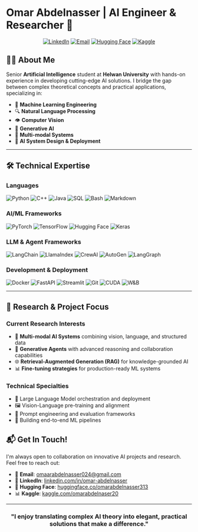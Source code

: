 # Omar Abdelnasser | AI Engineer & Researcher 🧠

<div align="center">
  
[![LinkedIn](https://img.shields.io/badge/LinkedIn-0077B5?style=for-the-badge&logo=linkedin&logoColor=white)](https://www.linkedin.com/in/omar-abdelnasser/)
[![Email](https://img.shields.io/badge/Email-D14836?style=for-the-badge&logo=gmail&logoColor=white)](mailto:omaarabdelnasser024@gmail.com)
[![Hugging Face](https://img.shields.io/badge/Hugging_Face-FFD21E?style=for-the-badge&logo=huggingface&logoColor=black)](https://huggingface.co/omarabdelnasser313)
[![Kaggle](https://img.shields.io/badge/Kaggle-20BEFF?style=for-the-badge&logo=kaggle&logoColor=white)](https://www.kaggle.com/omarabdelnaser20)
  
</div>

## 👨‍💻 About Me

Senior **Artificial Intelligence** student at **Helwan University** with hands-on experience in developing cutting-edge AI solutions. I bridge the gap between complex theoretical concepts and practical applications, specializing in:

- 🤖 **Machine Learning Engineering**
- 🔍 **Natural Language Processing**
- 👁️ **Computer Vision**
- 🎨 **Generative AI**
- 🔄 **Multi-modal Systems**
- 🚀 **AI System Design & Deployment**

---

## 🛠️ Technical Expertise

### Languages
![Python](https://img.shields.io/badge/Python-3776AB?style=flat-square&logo=python&logoColor=white)
![C++](https://img.shields.io/badge/C++-00599C?style=flat-square&logo=c%2B%2B&logoColor=white)
![Java](https://img.shields.io/badge/Java-007396?style=flat-square&logo=java&logoColor=white)
![SQL](https://img.shields.io/badge/SQL-4479A1?style=flat-square&logo=postgresql&logoColor=white)
![Bash](https://img.shields.io/badge/Bash-4EAA25?style=flat-square&logo=gnu-bash&logoColor=white)
![Markdown](https://img.shields.io/badge/Markdown-000000?style=flat-square&logo=markdown&logoColor=white)

### AI/ML Frameworks
![PyTorch](https://img.shields.io/badge/PyTorch-EE4C2C?style=flat-square&logo=pytorch&logoColor=white)
![TensorFlow](https://img.shields.io/badge/TensorFlow-FF6F00?style=flat-square&logo=tensorflow&logoColor=white)
![Hugging Face](https://img.shields.io/badge/Hugging_Face-FFD21E?style=flat-square&logo=huggingface&logoColor=black)
![Keras](https://img.shields.io/badge/Keras-D00000?style=flat-square&logo=keras&logoColor=white)

### LLM & Agent Frameworks
![LangChain](https://img.shields.io/badge/LangChain-121212?style=flat-square&logo=data:image/png;base64,...)
![LlamaIndex](https://img.shields.io/badge/LlamaIndex-FF5A60?style=flat-square)
![CrewAI](https://img.shields.io/badge/CrewAI-00A98F?style=flat-square)
![AutoGen](https://img.shields.io/badge/AutoGen-007ACC?style=flat-square)
![LangGraph](https://img.shields.io/badge/LangGraph-7A42F4?style=flat-square)

### Development & Deployment
![Docker](https://img.shields.io/badge/Docker-2496ED?style=flat-square&logo=docker&logoColor=white)
![FastAPI](https://img.shields.io/badge/FastAPI-009688?style=flat-square&logo=fastapi&logoColor=white)
![Streamlit](https://img.shields.io/badge/Streamlit-FF4B4B?style=flat-square&logo=streamlit&logoColor=white)
![Git](https://img.shields.io/badge/Git-F05032?style=flat-square&logo=git&logoColor=white)
![CUDA](https://img.shields.io/badge/CUDA-76B900?style=flat-square&logo=nvidia&logoColor=white)
![W&B](https://img.shields.io/badge/Weights_&_Biases-FFBE00?style=flat-square&logo=weightsandbiases&logoColor=black)

---

## 🔬 Research & Project Focus

### Current Research Interests
- 🧩 **Multi-modal AI Systems** combining vision, language, and structured data
- 🤝 **Generative Agents** with advanced reasoning and collaboration capabilities
- 🌐 **Retrieval-Augmented Generation (RAG)** for knowledge-grounded AI
- 📊 **Fine-tuning strategies** for production-ready ML systems

### Technical Specialties
- 🧠 Large Language Model orchestration and deployment
- 🖼️ Vision-Language pre-training and alignment
- 📝 Prompt engineering and evaluation frameworks
- 🔄 Building end-to-end ML pipelines



## 📬 Get In Touch!

I'm always open to collaboration on innovative AI projects and research. Feel free to reach out:

- 📧 **Email**: [omaarabdelnasser024@gmail.com](mailto:omaarabdelnasser024@gmail.com)
- 🔗 **LinkedIn**: [linkedin.com/in/omar-abdelnasser](https://www.linkedin.com/in/omar-abdelnasser/)
- 🤗 **Hugging Face**: [huggingface.co/omarabdelnasser313](https://huggingface.co/omarabdelnasser313)
- 📊 **Kaggle**: [kaggle.com/omarabdelnaser20](https://www.kaggle.com/omarabdelnaser20)

---

<div align="center">
  
### "I enjoy translating complex AI theory into elegant, practical solutions that make a difference."

</div>
